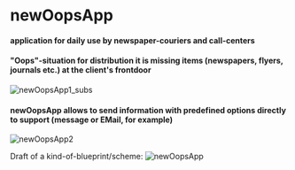 # newOopsApp
#### application for daily use by newspaper-couriers and call-centers
#### "Oops"-situation for distribution it is missing items (newspapers, flyers, journals etc.) at the client's frontdoor

![newOopsApp1_subs](https://user-images.githubusercontent.com/70653782/132023831-d4a7c78d-d4ff-4e22-9e18-a2e07663ee74.gif)

#### newOopsApp allows to send information with predefined options directly to support (message or EMail, for example)

![newOopsApp2](https://user-images.githubusercontent.com/70653782/132024356-1169d271-6e34-4414-a09d-65bb64b00d73.gif)


Draft of a kind-of-blueprint/scheme:
![newOopsApp](https://user-images.githubusercontent.com/70653782/128698923-9eb79366-3add-4f3f-868c-4cbb882e8a13.png)

